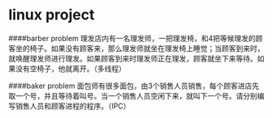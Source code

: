 # linux project
####barber problem
理发店内有一名理发师，一把理发椅，和4把等候理发的顾客坐的椅子。如果没有顾客来，那么理发师就坐在理发椅上睡觉；当顾客到来时，就唤醒理发师进行理发。如果顾客到来时理发师正在理发，顾客就坐下来等待。如果没有空椅子，他就离开。（多线程）

####baker problem
面包师有很多面包，由3个销售人员销售，每个顾客进店先取一个号，并且等待着叫号。当一个销售人员空闲下来，就叫下一个号。请分别编写销售人员和顾客进程的程序。（IPC）
